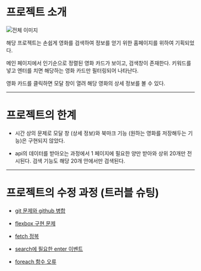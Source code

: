 # 프로젝트 소개 

![전체 이미지](https://github.com/pnh135/parkNahyun99/blob/main/Screenshot%202025-01-17%20at%2011.08.56.JPG?raw=true)

해당 프로젝트는 손쉽게 영화를 검색하여 정보를 얻기 위한 홈페이지를 위하여 기획되었다. 

메인 페이지에서 인기순으로 정렬된 영화 카드가 보이고, 검색창이 존재한다. 키워드를 넣고 엔터를 치면 해당하는 영화 카드만 필터링되어 나타난다. 

영화 카드를 클릭하면 모달 창이 열려 해당 영화의 상세 정보를 볼 수 있다.


 ---
 

# 프로젝트의 한계 

+ 시간 상의 문제로 모달 창 (상세 정보)와 북마크 기능 (원하는 영화를 저장해두는 기능)은 구현되지 않았다.

+ api의 데이터를 받아오는 과정에서 1 페이지에 필요한 양만 받아와 상위 20개만 전시된다. 검색 기능도 해당 20개 안에서만 검색된다.


---


# 프로젝트의 수정 과정 (트러블 슈팅) 

+  [git 문제와 github 병합](https://velog.io/@pna9904/19-git-push-오류와-해결-과정)

+  [flexbox 구현 문제](https://velog.io/@pna9904/110-flexbox-구현과-fetch)

+  [fetch 정복](https://velog.io/@pna9904/114-fetch-오류-수정)

+  [search에 필요한 enter 이벤트](https://velog.io/@pna9904/115-enter에-반응하는-함수-수정)

+  [foreach 함수 오류](https://velog.io/@pna9904/116-임시)
